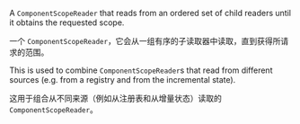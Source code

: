 A `ComponentScopeReader` that reads from an ordered set of child readers until it obtains the
requested scope.

一个 `ComponentScopeReader`，它会从一组有序的子读取器中读取，直到获得所请求的范围。

This is used to combine `ComponentScopeReader`s that read from different sources \(e.g. from a
registry and from the incremental state\).

这用于组合从不同来源（例如从注册表和从增量状态）读取的 `ComponentScopeReader`。